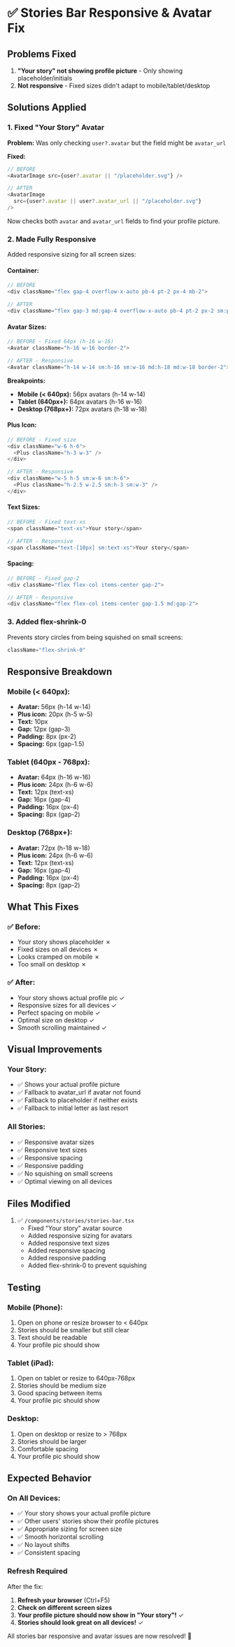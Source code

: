 # ✅ Stories Bar Responsive & Avatar Fix

## Problems Fixed

1. **"Your story" not showing profile picture** - Only showing placeholder/initials
2. **Not responsive** - Fixed sizes didn't adapt to mobile/tablet/desktop

## Solutions Applied

### 1. Fixed "Your Story" Avatar

**Problem:** Was only checking `user?.avatar` but the field might be `avatar_url`

**Fixed:**
```typescript
// BEFORE
<AvatarImage src={user?.avatar || "/placeholder.svg"} />

// AFTER
<AvatarImage 
  src={user?.avatar || user?.avatar_url || "/placeholder.svg"} 
/>
```

Now checks both `avatar` and `avatar_url` fields to find your profile picture.

### 2. Made Fully Responsive

Added responsive sizing for all screen sizes:

#### Container:
```typescript
// BEFORE
<div className="flex gap-4 overflow-x-auto pb-4 pt-2 px-4 mb-2">

// AFTER
<div className="flex gap-3 md:gap-4 overflow-x-auto pb-4 pt-2 px-2 sm:px-4 mb-2">
```

#### Avatar Sizes:
```typescript
// BEFORE - Fixed 64px (h-16 w-16)
<Avatar className="h-16 w-16 border-2">

// AFTER - Responsive
<Avatar className="h-14 w-14 sm:h-16 sm:w-16 md:h-18 md:w-18 border-2">
```

**Breakpoints:**
- **Mobile (< 640px):** 56px avatars (h-14 w-14)
- **Tablet (640px+):** 64px avatars (h-16 w-16)
- **Desktop (768px+):** 72px avatars (h-18 w-18)

#### Plus Icon:
```typescript
// BEFORE - Fixed size
<div className="w-6 h-6">
  <Plus className="h-3 w-3" />
</div>

// AFTER - Responsive
<div className="w-5 h-5 sm:w-6 sm:h-6">
  <Plus className="h-2.5 w-2.5 sm:h-3 sm:w-3" />
</div>
```

#### Text Sizes:
```typescript
// BEFORE - Fixed text-xs
<span className="text-xs">Your story</span>

// AFTER - Responsive
<span className="text-[10px] sm:text-xs">Your story</span>
```

#### Spacing:
```typescript
// BEFORE - Fixed gap-2
<div className="flex flex-col items-center gap-2">

// AFTER - Responsive
<div className="flex flex-col items-center gap-1.5 md:gap-2">
```

### 3. Added flex-shrink-0

Prevents story circles from being squished on small screens:
```typescript
className="flex-shrink-0"
```

## Responsive Breakdown

### Mobile (< 640px):
- **Avatar:** 56px (h-14 w-14)
- **Plus icon:** 20px (h-5 w-5)
- **Text:** 10px
- **Gap:** 12px (gap-3)
- **Padding:** 8px (px-2)
- **Spacing:** 6px (gap-1.5)

### Tablet (640px - 768px):
- **Avatar:** 64px (h-16 w-16)
- **Plus icon:** 24px (h-6 w-6)
- **Text:** 12px (text-xs)
- **Gap:** 16px (gap-4)
- **Padding:** 16px (px-4)
- **Spacing:** 8px (gap-2)

### Desktop (768px+):
- **Avatar:** 72px (h-18 w-18)
- **Plus icon:** 24px (h-6 w-6)
- **Text:** 12px (text-xs)
- **Gap:** 16px (gap-4)
- **Padding:** 16px (px-4)
- **Spacing:** 8px (gap-2)

## What This Fixes

### ✅ Before:
- Your story shows placeholder ✗
- Fixed sizes on all devices ✗
- Looks cramped on mobile ✗
- Too small on desktop ✗

### ✅ After:
- Your story shows actual profile pic ✓
- Responsive sizes for all devices ✓
- Perfect spacing on mobile ✓
- Optimal size on desktop ✓
- Smooth scrolling maintained ✓

## Visual Improvements

### Your Story:
- ✅ Shows your actual profile picture
- ✅ Fallback to avatar_url if avatar not found
- ✅ Fallback to placeholder if neither exists
- ✅ Fallback to initial letter as last resort

### All Stories:
- ✅ Responsive avatar sizes
- ✅ Responsive text sizes
- ✅ Responsive spacing
- ✅ Responsive padding
- ✅ No squishing on small screens
- ✅ Optimal viewing on all devices

## Files Modified

1. ✅ `/components/stories/stories-bar.tsx`
   - Fixed "Your story" avatar source
   - Added responsive sizing for avatars
   - Added responsive text sizes
   - Added responsive spacing
   - Added responsive padding
   - Added flex-shrink-0 to prevent squishing

## Testing

### Mobile (Phone):
1. Open on phone or resize browser to < 640px
2. Stories should be smaller but still clear
3. Text should be readable
4. Your profile pic should show

### Tablet (iPad):
1. Open on tablet or resize to 640px-768px
2. Stories should be medium size
3. Good spacing between items
4. Your profile pic should show

### Desktop:
1. Open on desktop or resize to > 768px
2. Stories should be larger
3. Comfortable spacing
4. Your profile pic should show

## Expected Behavior

### On All Devices:
- ✅ Your story shows your actual profile picture
- ✅ Other users' stories show their profile pictures
- ✅ Appropriate sizing for screen size
- ✅ Smooth horizontal scrolling
- ✅ No layout shifts
- ✅ Consistent spacing

### Refresh Required

After the fix:
1. **Refresh your browser** (Ctrl+F5)
2. **Check on different screen sizes**
3. **Your profile picture should now show in "Your story"!** ✓
4. **Stories should look great on all devices!** ✓

All stories bar responsive and avatar issues are now resolved! 🎉
